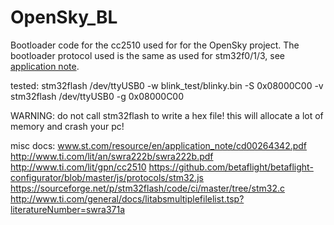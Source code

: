 # OpenSky_BL

Bootloader code for the cc2510 used for for the OpenSky project.
The bootloader protocol used is the same as used for stm32f0/1/3, see [application note](www.st.com/resource/en/application_note/cd00264342.pdf).

tested:
stm32flash /dev/ttyUSB0 -w blink_test/blinky.bin -S 0x08000C00 -v
stm32flash /dev/ttyUSB0 -g 0x08000C00

WARNING: do not call stm32flash to write a hex file! this will allocate a lot of memory and crash your pc!


misc docs:
www.st.com/resource/en/application_note/cd00264342.pdf
http://www.ti.com/lit/an/swra222b/swra222b.pdf
http://www.ti.com/lit/gpn/cc2510
https://github.com/betaflight/betaflight-configurator/blob/master/js/protocols/stm32.js
https://sourceforge.net/p/stm32flash/code/ci/master/tree/stm32.c
http://www.ti.com/general/docs/litabsmultiplefilelist.tsp?literatureNumber=swra371a
